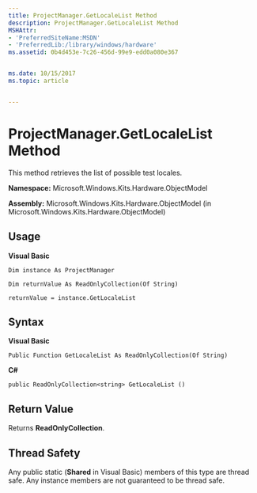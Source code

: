 ```yaml
---
title: ProjectManager.GetLocaleList Method
description: ProjectManager.GetLocaleList Method
MSHAttr:
- 'PreferredSiteName:MSDN'
- 'PreferredLib:/library/windows/hardware'
ms.assetid: 0b4d453e-7c26-456d-99e9-edd0a080e367


ms.date: 10/15/2017
ms.topic: article


---
```


# ProjectManager.GetLocaleList Method


This method retrieves the list of possible test locales.

**Namespace:** Microsoft.Windows.Kits.Hardware.ObjectModel

**Assembly:** Microsoft.Windows.Kits.Hardware.ObjectModel (in Microsoft.Windows.Kits.Hardware.ObjectModel)

## <span id="Usage"></span><span id="usage"></span><span id="USAGE"></span>Usage


**Visual Basic**

`Dim instance As ProjectManager`

`Dim returnValue As ReadOnlyCollection(Of String)`

`returnValue = instance.GetLocaleList`

## <span id="Syntax"></span><span id="syntax"></span><span id="SYNTAX"></span>Syntax


**Visual Basic**

`Public Function GetLocaleList As ReadOnlyCollection(Of String)`

**C#**

`public ReadOnlyCollection<string> GetLocaleList ()`

## <span id="Return_Value"></span><span id="return_value"></span><span id="RETURN_VALUE"></span>Return Value


Returns **ReadOnlyCollection**.

## <span id="Thread_Safety"></span><span id="thread_safety"></span><span id="THREAD_SAFETY"></span>Thread Safety


Any public static (**Shared** in Visual Basic) members of this type are thread safe. Any instance members are not guaranteed to be thread safe.

 

 






